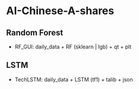 # AI-Chinese-A-shares

## Random Forest

- RF_GUI: daily_data + RF (sklearn | lgb) + qt + plt

## LSTM

- TechLSTM: daily_data + LSTM (tf1) + talib + json

